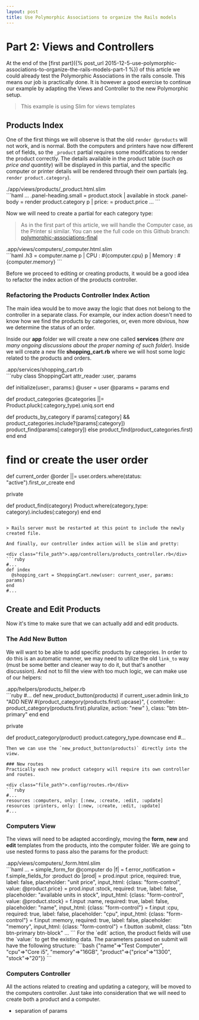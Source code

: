 ```yaml
---
layout: post
title: Use Polymorphic Associations to organize the Rails models
---
```

# Part 2: Views and Controllers

At the end of the [first part]({% post_url 2015-12-5-use-polymorphic-associations-to-organize-the-rails-models-part-1 %}) of this article we could already test the Polymorphic Associations in the rails console. This means our job is practically done. It is however a good exercise to continue our example by adapting the Views and Controller to the new Polymorphic setup.

> This example is using Slim for views templates

## Products Index

One of the first things we will observe is that the old `render @products` will not work, and is normal. Both the computers and printers have now different set of fields, so the `_product` partial requires some modifications to render the product correctly. The details available in the product table (*such as price and quantity*) will be displayed in this partial, and the specific computer or printer details will be rendered through their own partials (eg. `render product.category`).

<div class="file_path">./app/views/products/_product.html.slim</div>
```haml
...
.panel-heading.small
  = product.stock
  |  available in stock  
.panel-body
  = render product.category
  p
    | price:  
    = product.price
...
```

Now we will need to create a partial for each category type:

> As in the first part of this article, we will handle the Computer case, as the Printer si similar. You can see the full code on this Github branch: [polymorphic-associations-final][c054b877]

<div class="file_path">.app/views/computers/_computer.html.slim</div>
```haml
.h3 = computer.name
p
  | CPU : #{computer.cpu}
p
  | Memory : #{computer.memory}
```

Before we proceed to editing or creating products, it would be a good idea to refactor the index action of the products controller.

### Refactoring the Products Controller Index Action

The main idea would be to move away the logic that does not belong to the controller in a separate class. For example, our index action doesn't need to know how we find the products by categories, or, even more obvious, how we determine the status of an order.

Inside our **app** folder we will create a new one called **services** (*there are many ongoing discussions about the proper naming of such folder*). Inside we will create a new file **shopping_cart.rb** where we will host some logic related to the products and orders.

<div class="file_path">.app/services/shopping_cart.rb</div>
```ruby
class ShoppingCart
  attr_reader :user, :params

  def initialize(user:, params:)
    @user = user
    @params = params
  end

  def product_categories
    @categories ||= Product.pluck(:category_type).uniq.sort
  end

  def products_by_category
    if params[:category] && product_categories.include?(params[:category])
      product_find(params[:category])
    else
      product_find(product_categories.first)
    end
  end

  # find or create the user order
  def current_order
    @order ||= user.orders.where(status: "active").first_or_create
  end

  private

  def product_find(category)
    Product.where(category_type: category).includes(:category)
  end
end
```

> Rails server must be restarted at this point to include the newly created file.

And finally, our controller index action will be slim and pretty:

<div class="file_path">.app/controllers/products_controller.rb</div>
```ruby
#...
def index
  @shopping_cart = ShoppingCart.new(user: current_user, params: params)
end
#...
```

## Create and Edit Products  
Now it's time to make sure that we can actually add and edit products.

### The **Add New** Button  
We will want to be able to add specific products by categories. In order to do this is an automatic manner, we may need to utilize the old `link_to` way (must be some better and cleaner way to do it, but that's another discussion). And not to fill the view with too much logic, we can make use of our helpers:

<div class="file_path">.app/helpers/products_helper.rb</div>
```ruby
#...
def new_product_button(products)
  if current_user.admin
    link_to "ADD NEW #{product_category(products.first).upcase}",
            { controller: product_category(products.first).pluralize, action: "new" },
            class: "btn btn-primary"
  end
end

private

def product_category(product)
  product.category_type.downcase
end
#...
```
Then we can use the `new_product_button(products)` directly into the view.

### New routes  
Practically each new product category will require its own controller and routes.

<div class="file_path">.config/routes.rb</div>
```ruby
#...
resources :computers, only: [:new, :create, :edit, :update]
resources :printers, only: [:new, :create, :edit, :update]
#...
```

### Computers View  
The views will need to be adapted accordingly, moving the **form**, **new** and **edit** templates from the products, into the computer folder. We are going to use nested forms to pass also the params for the product:
<div class="file_path">.app/views/computers/_form.html.slim</div>
```haml
...
= simple_form_for @computer do |f|
  = f.error_notification
  = f.simple_fields_for :product do |prod|
    = prod.input :price, required: true, label: false, placeholder: "unit price", input_html: {class: "form-control", value: @product.price}
    = prod.input :stock, required: true, label: false, placeholder: "available units in stock", input_html: {class: "form-control", value: @product.stock}
  = f.input :name, required: true, label: false, placeholder: "name", input_html: {class: "form-control"}
  = f.input :cpu, required: true, label: false, placeholder: "cpu", input_html: {class: "form-control"}
  = f.input :memory, required: true, label: false, placeholder: "memory", input_html: {class: "form-control"}
  = f.button :submit, class: "btn btn-primary btn-block"
...
```
For the `edit` action, the product fields will use the `value:` to get the existing data.
The parameters passed on submit will have the following structure:
```bash
{"name"=>"Test Computer", "cpu"=>"Core i5", "memory"=>"16GB", "product"=>{"price"=>"1300", "stock"=>"20"}}
```

### Computers Controller  
All the actions related to creating and updating a category, will be moved to the computers controller. Just take into consideration that we will need to create both a product and a computer.

- separation of params





  [c054b877]: https://github.com/iacobson/test-shop/tree/polymorphic-associations-final "polymorphic-associations-final"
